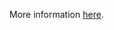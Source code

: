 More information [here](https://docs.prismacloud.io/en/enterprise-edition/policy-reference/alibaba-policies/alibaba-general-policies/ensure-alibaba-cloud-oss-bucket-has-transfer-acceleration-disabled).
